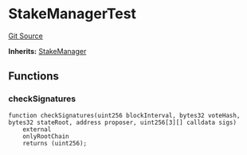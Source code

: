 # StakeManagerTest
[Git Source](https://github.com/TOKnetwork/contracts/blob/155f729fd8db0676297384375468d4d45b8aa44e/contracts/test/StakeManagerTest.sol)

**Inherits:**
[StakeManager](/contracts/staking/stakeManager/StakeManager.sol/contract.StakeManager.md)


## Functions
### checkSignatures


```solidity
function checkSignatures(uint256 blockInterval, bytes32 voteHash, bytes32 stateRoot, address proposer, uint256[3][] calldata sigs)
    external
    onlyRootChain
    returns (uint256);
```

